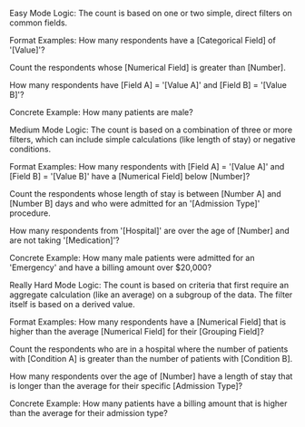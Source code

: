 Easy Mode
Logic: The count is based on one or two simple, direct filters on common fields.

Format Examples:
How many respondents have a [Categorical Field] of '[Value]'?

Count the respondents whose [Numerical Field] is greater than [Number].

How many respondents have [Field A] = '[Value A]' and [Field B] = '[Value B]'?

Concrete Example:
How many patients are male?

Medium Mode
Logic: The count is based on a combination of three or more filters, which can include simple calculations (like length of stay) or negative conditions.

Format Examples:
How many respondents with [Field A] = '[Value A]' and [Field B] = '[Value B]' have a [Numerical Field] below [Number]?

Count the respondents whose length of stay is between [Number A] and [Number B] days and who were admitted for an '[Admission Type]' procedure.

How many respondents from '[Hospital]' are over the age of [Number] and are not taking '[Medication]'?

Concrete Example:
How many male patients were admitted for an 'Emergency' and have a billing amount over $20,000?

Really Hard Mode
Logic: The count is based on criteria that first require an aggregate calculation (like an average) on a subgroup of the data. The filter itself is based on a derived value.

Format Examples:
How many respondents have a [Numerical Field] that is higher than the average [Numerical Field] for their [Grouping Field]?

Count the respondents who are in a hospital where the number of patients with [Condition A] is greater than the number of patients with [Condition B].

How many respondents over the age of [Number] have a length of stay that is longer than the average for their specific [Admission Type]?

Concrete Example:
How many patients have a billing amount that is higher than the average for their admission type?